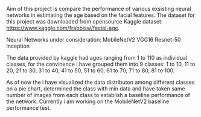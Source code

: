 Aim of this project is compare the performance of various exsisting neural networks in estimating the age based on the facial features. The dataset for this project was downloaded from opensource Kaggle dataset: https://www.kaggle.com/frabbisw/facial-age. 

Neural Networks under consideration:
MobileNetV2
VGG16
Resnet-50
Inception

The data provided by kaggle had ages ranging from 1 to 110 as individual classes, for the convinence i have grouped them into 9 classes: 1 to 10, 11 to 20, 21 to 30, 31 to 40, 41 to 50, 51 to 60, 61 to 70, 71 to 80, 81 to 100.

As of now the i have visualized the data distributon among different classes on a pie chart, determined the class with min data and have taken same number of images from each class to establish a baseline performance of the network. Currently i am working on the MobileNetV2 baseline performance test. 
